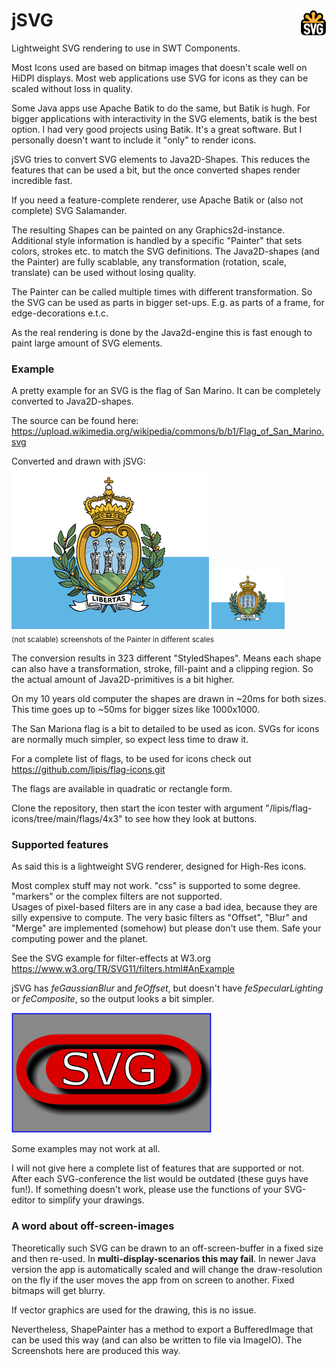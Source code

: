# jSVG <a href="http://www.w3.org/Graphics/SVG/" ><img src="doc/svg-logo-v.svg" alt="W3C SVG Logo" style="height:1.5em;float:right;"/></a>
Lightweight SVG rendering to use in SWT Components.

Most Icons used are based on bitmap images that doesn't scale well 
on HiDPI displays. Most web applications use SVG for icons as they 
can be scaled without loss in quality.

Some Java apps use Apache Batik to do the same, but Batik is hugh.
For bigger applications with interactivity in the SVG elements, batik is the best option.
I had very good projects using Batik. It's a great software. But I personally doesn't want to include it "only" to render icons.

jSVG tries to convert SVG elements to Java2D-Shapes. This reduces the features that can be used
a bit, but the once converted shapes render incredible fast.

If you need a feature-complete renderer, use Apache Batik or (also not complete) SVG Salamander.

The resulting Shapes can be painted on any Graphics2d-instance. Additional style information is handled by a specific "Painter" that sets colors, strokes etc. to match the SVG definitions. The Java2D-shapes (and the Painter) are fully scablable, any transformation (rotation, scale, translate) can be used without losing quality. 

The Painter can be called multiple times with different transformation. So the SVG can be used as parts in bigger set-ups. 
E.g. as parts of a frame, for edge-decorations e.t.c.

As the real rendering is done by the Java2d-engine this is fast enough to paint large amount of SVG elements. 

### Example

A pretty example for an SVG is the flag of San Marino. 
It can be completely converted to Java2D-shapes.

The source can be found here: https://upload.wikimedia.org/wikipedia/commons/b/b1/Flag_of_San_Marino.svg

Converted and drawn with jSVG:<br>
![Example_Flag_of_San_Marino.png](doc%2FExample_Flag_of_San_Marino.png) ![Example_Flag_of_San_Marino.png](doc%2FExample_Flag_of_San_Marino_small.png)<br>
<sub>(not scalable) screenshots of the Painter in different scales </sub> 

The conversion results in 323 different "StyledShapes". Means each shape can also have a transformation, stroke, fill-paint and a clipping region. 
So the actual amount of Java2D-primitives is a bit higher.

On my 10 years old computer the shapes are drawn in ~20ms for both sizes.
This time goes up to ~50ms for bigger sizes like 1000x1000.

The San Mariona flag is a bit to detailed to be used as icon.
SVGs for icons are normally much simpler, so expect less time to draw it.

For a complete list of flags, to be used for icons check out 
https://github.com/lipis/flag-icons.git

The flags are available in quadratic or rectangle form.

Clone the repository, then start the icon tester with argument "/lipis/flag-icons/tree/main/flags/4x3"
to see how they look at buttons.

### Supported features

As said this is a lightweight SVG renderer, designed for High-Res icons.

Most complex stuff may not work. "css" is supported to some degree. "markers" or the complex filters are not supported.<br>
Usages of pixel-based filters are in any case a bad idea, because they are silly expensive to compute.
The very basic filters as "Offset", "Blur" and "Merge" are implemented (somehow) but please don't use
them. Safe your computing power and the planet.

See the SVG example for filter-effects at W3.org https://www.w3.org/TR/SVG11/filters.html#AnExample  

jSVG has _feGaussianBlur_ and _feOffset_, but doesn't have _feSpecularLighting_ or _feComposite_, so the output looks a bit simpler.

![w3_filter_example.png](doc%2Fw3_filter_example.png)

Some examples may not work at all. 

I will not give here a complete list of features that are supported or not. After each SVG-conference the list would be outdated (these guys have fun!). 
If something doesn't work, please use the functions of your SVG-editor to simplify your drawings.

### A word about off-screen-images

Theoretically such SVG can be drawn to an off-screen-buffer in a fixed size
and then re-used. In __multi-display-scenarios this may fail__.
In newer Java version the app is automatically scaled and will change 
the draw-resolution on the fly if the user moves the app from on screen 
to another. Fixed bitmaps will get blurry.

If vector graphics are used for the drawing, this is no issue.

Nevertheless, ShapePainter has a method to export a BufferedImage that
can be used this way (and can also be written to file via ImageIO). 
The Screenshots here are produced this way.  


